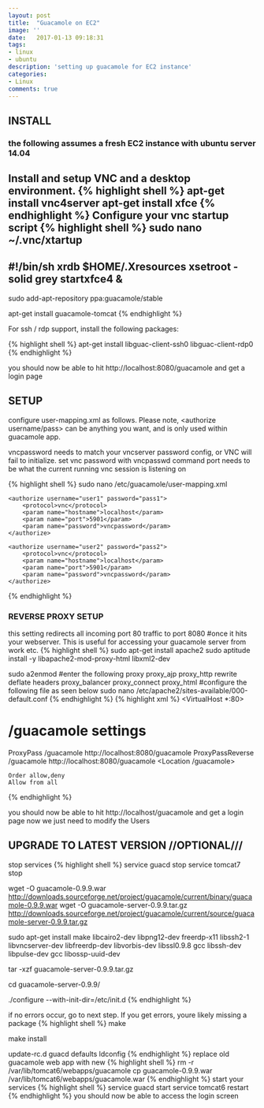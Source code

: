 ```yaml
---
layout: post
title:  "Guacamole on EC2"
image: ''
date:   2017-01-13 09:18:31
tags: 
- linux
- ubuntu
description: 'setting up guacamole for EC2 instance'
categories:
- Linux
comments: true
---
```



## INSTALL 
### the following assumes a fresh EC2 instance with ubuntu server 14.04
Install and setup VNC and a desktop environment. 
{% highlight shell %}
apt-get install vnc4server
apt-get install xfce
{% endhighlight %}
Configure your vnc startup script
{% highlight shell %}
sudo nano ~/.vnc/xtartup 
------------------------------ 
#!/bin/sh
xrdb $HOME/.Xresources
xsetroot -solid grey
startxfce4 &
------------------------------

sudo add-apt-repository ppa:guacamole/stable

apt-get install guacamole-tomcat 
{% endhighlight %}

For ssh / rdp support, install the following packages:

{% highlight shell %}
apt-get install libguac-client-ssh0 libguac-client-rdp0
{% endhighlight %}

you should now be able to hit http://localhost:8080/guacamole and get a login page

## SETUP

configure user-mapping.xml as follows. Please note, <authorize username/pass> can be anything you want, and is only used within guacamole app. 

vncpassword needs to match your vncserver password config, or VNC will fail to initialize. set vnc password with vncpasswd command
port needs to be what the current running vnc session is listening on

{% highlight shell %} 
sudo nano /etc/guacamole/user-mapping.xml

    <authorize username="user1" password="pass1">
        <protocol>vnc</protocol>
        <param name="hostname">localhost</param>
        <param name="port">5901</param>
        <param name="password">vncpassword</param>
    </authorize>

    <authorize username="user2" password="pass2">
        <protocol>vnc</protocol>
        <param name="hostname">localhost</param>
        <param name="port">5901</param>
        <param name="password">vncpassword</param>
    </authorize>
{% endhighlight %}

### REVERSE PROXY SETUP
this setting redirects all incoming port 80 traffic to port 8080 #once it hits your webserver. This is useful for accessing your guacamole server from work etc.
{% highlight shell %}
sudo apt-get install apache2
sudo aptitude install -y libapache2-mod-proxy-html libxml2-dev 

sudo a2enmod
#enter the following
proxy proxy_ajp proxy_http rewrite deflate headers proxy_balancer proxy_connect proxy_html 
#configure the following file as seen below
sudo nano /etc/apache2/sites-available/000-default.conf
{% endhighlight  %}
{% highlight xml %}
<VirtualHost *:80>

# /guacamole settings
ProxyPass /guacamole http://localhost:8080/guacamole
ProxyPassReverse /guacamole http://localhost:8080/guacamole
<Location /guacamole>

    Order allow,deny
    Allow from all
</Location>
</VirtualHost> 
{% endhighlight  %}
 
you should now be able to hit http://localhost/guacamole and get a login page
now we just need to modify the Users


## UPGRADE TO LATEST VERSION //OPTIONAL///

stop services
{% highlight shell  %}
service guacd stop
service tomcat7 stop 

wget -O guacamole-0.9.9.war http://downloads.sourceforge.net/project/guacamole/current/binary/guacamole-0.9.9.war
wget -O guacamole-server-0.9.9.tar.gz http://downloads.sourceforge.net/project/guacamole/current/source/guacamole-server-0.9.9.tar.gz


sudo apt-get install make libcairo2-dev libpng12-dev freerdp-x11 
libssh2-1 libvncserver-dev libfreerdp-dev libvorbis-dev libssl0.9.8 
gcc libssh-dev libpulse-dev gcc libossp-uuid-dev

tar -xzf guacamole-server-0.9.9.tar.gz

cd guacamole-server-0.9.9/

./configure --with-init-dir=/etc/init.d
{% endhighlight  %}

if no errors occur, go to next step. If you get errors, youre likely missing a package
{% highlight shell  %}
make

make install

update-rc.d guacd defaults
ldconfig 
{% endhighlight  %}
replace old guacamole web app with new
{% highlight shell  %}
rm -r /var/lib/tomcat6/webapps/guacamole
cp guacamole-0.9.9.war /var/lib/tomcat6/webapps/guacamole.war
{% endhighlight  %}
start your services
{% highlight shell  %}
service guacd start
service tomcat6 restart 
{% endhighlight  %}
you should now be able to access the login screen
